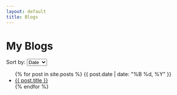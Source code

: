 ```yaml
---
layout: default
title: Blogs
---
```


# My Blogs

<div class="blog-list">
  <div class="sort-options">
    <label for="sort-select">Sort by:</label>
    <select id="sort-select">
      <option value="date">Date</option>
      <option value="topic">Topic</option>
    </select>
  </div>
  <ul id="blog-list">
    {% for post in site.posts %}
      {{ post.date | date: "%B %d, %Y" }}
      <li data-date="{{ post.date | date_to_xmlschema }}" data-topic="{{ post.topic }}">
        <a href="{{ post.url }}">{{ post.title }}</a>
        <!-- <span>{{ post.date | date: "%B %d, %Y" }}</span> -->
      </li>
    {% endfor %}
  </ul>
</div>

